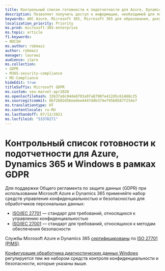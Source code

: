 ```yaml
---
title: Контрольный список готовности к подотчетности для Azure, Dynamics 365 и Windows в рамках GDPR
description: Позволяет получить доступ к информации, необходимой для поддержки регламента GDPR при использовании Microsoft Azure.
keywords: ARC Azure, Microsoft 365, Microsoft 365 для образования, документация по Microsoft 365, GDPR
localization_priority: Priority
ms.prod: microsoft-365-enterprise
ms.topic: article
f1.keywords:
- NOCSH
ms.author: robmazz
author: robmazz
manager: laurawi
audience: itpro
ms.collection:
- GDPR
- M365-security-compliance
- MS-Compliance
hideEdit: true
titleSuffix: Microsoft GDPR
ms.custom: seo-marvel-apr2020
ms.openlocfilehash: 32637a9c04de8703a97a8790fe412d5c61460c25
ms.sourcegitcommit: 8bf2602d56eedee4447ddb374ef95b0587f254e7
ms.translationtype: HT
ms.contentlocale: ru-RU
ms.lasthandoff: 07/12/2021
ms.locfileid: "53378271"
---
```

# <a name="azure-dynamics-365-and-windows-accountability-readiness-checklist-for-the-gdpr"></a>Контрольный список готовности к подотчетности для Azure, Dynamics 365 и Windows в рамках GDPR

Для поддержки Общего регламента по защите данных (GDPR) при использовании Microsoft Azure и Dynamics 365 применяйте набор средств управления конфиденциальностью и безопасностью для обработчиков персональных данных:

- [ISO/IEC 27701](https://www.iso.org/standard/71670.html) — стандарт для требований, относящихся к управлению конфиденциальностью
- [ISO/IEC 27001](https://www.iso.org/standard/54534.html) — стандарт для требований, относящихся к методам обеспечения безопасности

Службы Microsoft Azure и Dynamics 365 [сертифицированы](https://servicetrust.microsoft.com/ViewPage/MSComplianceGuideV3?command=Download&downloadType=Document&downloadId=00af6c3e-7f3e-4e0d-8b0e-79f45ef2cef1&tab=7027ead0-3d6b-11e9-b9e1-290b1eb4cdeb&docTab=7027ead0-3d6b-11e9-b9e1-290b1eb4cdeb_ISO_Reports) по [ISO 27701 (PIMS)](offering-iso-27701.md).

[Конфигурация обработчика диагностических данных Windows](/windows/privacy/configure-windows-diagnostic-data-in-your-organization) регулируется тем же набором средств контроля конфиденциальности и безопасности, которые указаны выше.